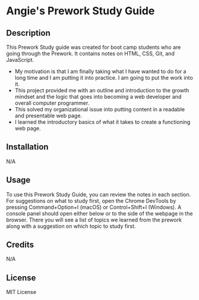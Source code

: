 # Angie's Prework Study Guide

## Description

This Prework Study guide was created for boot camp students who are going through the Prework. It contains notes on HTML, CSS, Git, and JavaScript. 

- My motivation is that I am finally taking what I have wanted to do for a long time and I am putting it into practice. I am going to put the work into it.
- This project provided me with an outline and introduction to the growth mindset and the logic that goes into becoming a web developer and overall computer programmer. 
- This solved my organizational issue into putting content in a readable and presentable web page.
- I learned the introductory basics of what it takes to create a functioning web page. 

## Installation

N/A

## Usage

To use this Prework Study Guide, you can review the notes in each section. For suggestions on what to study first, open the Chrome DevTools by pressing Command+Option+I (macOS) or Control+Shift+I (Windows). A console panel should open either below or to the side of the webpage in the browser. There you will see a list of topics we learned from the prework along with a suggestion on which topic to study first.

## Credits

N/A

## License

MIT License
